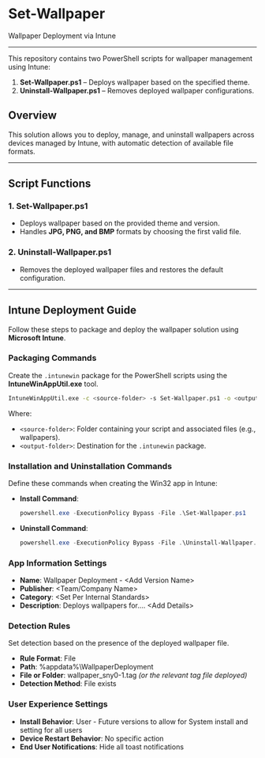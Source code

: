 # Set-Wallpaper
Wallpaper Deployment via Intune

---

This repository contains two PowerShell scripts for wallpaper management using Intune:

1. **Set-Wallpaper.ps1** – Deploys wallpaper based on the specified theme.
2. **Uninstall-Wallpaper.ps1** – Removes deployed wallpaper configurations.

## Overview

This solution allows you to deploy, manage, and uninstall wallpapers across devices managed by Intune, with automatic detection of available file formats.

---

## Script Functions

### 1. Set-Wallpaper.ps1

- Deploys wallpaper based on the provided theme and version.
- Handles **JPG, PNG, and BMP** formats by choosing the first valid file.

### 2. Uninstall-Wallpaper.ps1

- Removes the deployed wallpaper files and restores the default configuration.

---

## Intune Deployment Guide

Follow these steps to package and deploy the wallpaper solution using **Microsoft Intune**.

### Packaging Commands

Create the `.intunewin` package for the PowerShell scripts using the **IntuneWinAppUtil.exe** tool.

```bash
IntuneWinAppUtil.exe -c <source-folder> -s Set-Wallpaper.ps1 -o <output-folder>
```

Where:

- `<source-folder>`: Folder containing your script and associated files (e.g., wallpapers).
- `<output-folder>`: Destination for the `.intunewin` package.

### Installation and Uninstallation Commands

Define these commands when creating the Win32 app in Intune:

- **Install Command**:

  ```powershell
  powershell.exe -ExecutionPolicy Bypass -File .\Set-Wallpaper.ps1
  ```

- **Uninstall Command**:

  ```powershell
  powershell.exe -ExecutionPolicy Bypass -File .\Uninstall-Wallpaper.ps1
  ```

### App Information Settings

- **Name**: Wallpaper Deployment - \<Add Version Name>
- **Publisher**: \<Team/Company Name>
- **Category**: \<Set Per Internal Standards>
- **Description**: Deploys wallpapers for.... \<Add Details>

### Detection Rules

Set detection based on the presence of the deployed wallpaper file.

- **Rule Format**: File
- **Path**: %appdata%\WallpaperDeployment
- **File or Folder**: wallpaper\_sny0-1.tag *(or the relevant tag file deployed)*
- **Detection Method**: File exists

### User Experience Settings

- **Install Behavior**: User - Future versions to allow for System install and setting for all users
- **Device Restart Behavior**: No specific action
- **End User Notifications**: Hide all toast notifications
